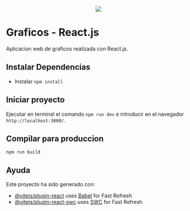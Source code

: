 <p align="center">
  <a href="https://www.buymeacoffee.com/cmur"><img src="https://img.buymeacoffee.com/button-api/?text=Buy me a coffee&emoji=&slug=cmur&button_colour=FFDD00&font_colour=000000&font_family=Cookie&outline_colour=000000&coffee_colour=ffffff"></a>
</p>

# Graficos - React.js
Aplicacion web de graficos realizada con React.js.

## Instalar Dependencias
- Instalar `npm install`

## Iniciar proyecto
Ejecutar en terminal el comando `npm run dev` e introducir en el navegador `http://localhost:3000/`.

## Compilar para produccion
`npm run build`

## Ayuda
Este proyecto ha sido generado con:
- [@vitejs/plugin-react](https://github.com/vitejs/vite-plugin-react/blob/main/packages/plugin-react/README.md) uses [Babel](https://babeljs.io/) for Fast Refresh
- [@vitejs/plugin-react-swc](https://github.com/vitejs/vite-plugin-react-swc) uses [SWC](https://swc.rs/) for Fast Refresh
